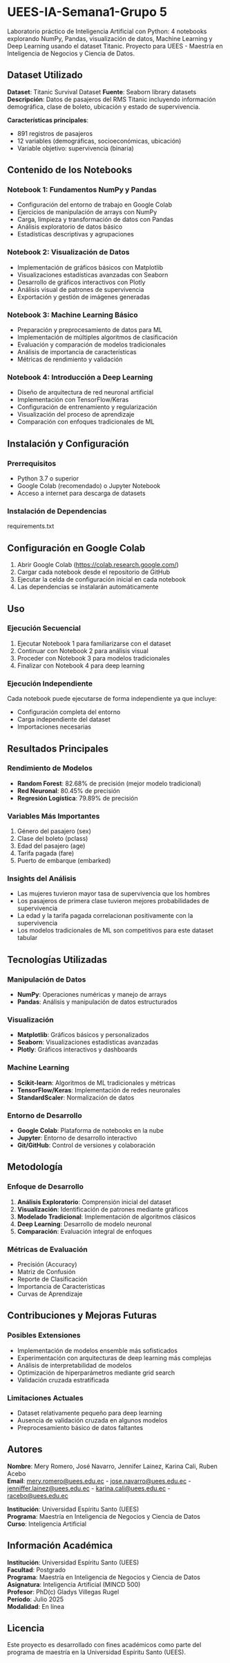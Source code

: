 # UEES-IA-Semana1-Grupo 5
Laboratorio práctico de Inteligencia Artificial con Python: 4 notebooks explorando NumPy, Pandas, visualización de datos, Machine Learning y Deep Learning usando el dataset Titanic. Proyecto para UEES - Maestría en Inteligencia de Negocios y Ciencia de Datos.

## Dataset Utilizado

**Dataset**: Titanic Survival Dataset
**Fuente**: Seaborn library datasets
**Descripción**: Datos de pasajeros del RMS Titanic incluyendo información demográfica, clase de boleto, ubicación y estado de supervivencia.

**Características principales**:
- 891 registros de pasajeros
- 12 variables (demográficas, socioeconómicas, ubicación)
- Variable objetivo: supervivencia (binaria)

## Contenido de los Notebooks

### Notebook 1: Fundamentos NumPy y Pandas
- Configuración del entorno de trabajo en Google Colab
- Ejercicios de manipulación de arrays con NumPy
- Carga, limpieza y transformación de datos con Pandas
- Análisis exploratorio de datos básico
- Estadísticas descriptivas y agrupaciones

### Notebook 2: Visualización de Datos
- Implementación de gráficos básicos con Matplotlib
- Visualizaciones estadísticas avanzadas con Seaborn
- Desarrollo de gráficos interactivos con Plotly
- Análisis visual de patrones de supervivencia
- Exportación y gestión de imágenes generadas

### Notebook 3: Machine Learning Básico
- Preparación y preprocesamiento de datos para ML
- Implementación de múltiples algoritmos de clasificación
- Evaluación y comparación de modelos tradicionales
- Análisis de importancia de características
- Métricas de rendimiento y validación

### Notebook 4: Introducción a Deep Learning
- Diseño de arquitectura de red neuronal artificial
- Implementación con TensorFlow/Keras
- Configuración de entrenamiento y regularización
- Visualización del proceso de aprendizaje
- Comparación con enfoques tradicionales de ML

## Instalación y Configuración

### Prerrequisitos
- Python 3.7 o superior
- Google Colab (recomendado) o Jupyter Notebook
- Acceso a internet para descarga de datasets

### Instalación de Dependencias
requirements.txt

## Configuración en Google Colab

1. Abrir Google Colab (https://colab.research.google.com/)
2. Cargar cada notebook desde el repositorio de GitHub
3. Ejecutar la celda de configuración inicial en cada notebook
4. Las dependencias se instalarán automáticamente

## Uso

### Ejecución Secuencial

1. Ejecutar Notebook 1 para familiarizarse con el dataset
2. Continuar con Notebook 2 para análisis visual
3. Proceder con Notebook 3 para modelos tradicionales
4. Finalizar con Notebook 4 para deep learning

### Ejecución Independiente

Cada notebook puede ejecutarse de forma independiente ya que incluye:

- Configuración completa del entorno
- Carga independiente del dataset
- Importaciones necesarias

## Resultados Principales

### Rendimiento de Modelos

- **Random Forest**: 82.68% de precisión (mejor modelo tradicional)
- **Red Neuronal**: 80.45% de precisión
- **Regresión Logística**: 79.89% de precisión

### Variables Más Importantes

1. Género del pasajero (sex)
2. Clase del boleto (pclass)
3. Edad del pasajero (age)
4. Tarifa pagada (fare)
5. Puerto de embarque (embarked)

### Insights del Análisis

- Las mujeres tuvieron mayor tasa de supervivencia que los hombres
- Los pasajeros de primera clase tuvieron mejores probabilidades de supervivencia
- La edad y la tarifa pagada correlacionan positivamente con la supervivencia
- Los modelos tradicionales de ML son competitivos para este dataset tabular

## Tecnologías Utilizadas

### Manipulación de Datos

- **NumPy**: Operaciones numéricas y manejo de arrays
- **Pandas**: Análisis y manipulación de datos estructurados

### Visualización

- **Matplotlib**: Gráficos básicos y personalizados
- **Seaborn**: Visualizaciones estadísticas avanzadas
- **Plotly**: Gráficos interactivos y dashboards

### Machine Learning

- **Scikit-learn**: Algoritmos de ML tradicionales y métricas
- **TensorFlow/Keras**: Implementación de redes neuronales
- **StandardScaler**: Normalización de datos

### Entorno de Desarrollo

- **Google Colab**: Plataforma de notebooks en la nube
- **Jupyter**: Entorno de desarrollo interactivo
- **Git/GitHub**: Control de versiones y colaboración

## Metodología

### Enfoque de Desarrollo

1. **Análisis Exploratorio**: Comprensión inicial del dataset
2. **Visualización**: Identificación de patrones mediante gráficos
3. **Modelado Tradicional**: Implementación de algoritmos clásicos
4. **Deep Learning**: Desarrollo de modelo neuronal
5. **Comparación**: Evaluación integral de enfoques

### Métricas de Evaluación

- Precisión (Accuracy)
- Matriz de Confusión
- Reporte de Clasificación
- Importancia de Características
- Curvas de Aprendizaje

## Contribuciones y Mejoras Futuras

### Posibles Extensiones

- Implementación de modelos ensemble más sofisticados
- Experimentación con arquitecturas de deep learning más complejas
- Análisis de interpretabilidad de modelos
- Optimización de hiperparámetros mediante grid search
- Validación cruzada estratificada

### Limitaciones Actuales

- Dataset relativamente pequeño para deep learning
- Ausencia de validación cruzada en algunos modelos
- Preprocesamiento básico de datos faltantes

## Autores

**Nombre**: Mery Romero, José Navarro, Jennifer Lainez, Karina Cali, Ruben Acebo  
**Email**: mery.romero@uees.edu.ec - jose.navarro@uees.edu.ec - jenniffer.lainez@uees.edu.ec - karina.cali@uees.edu.ec - racebo@uees.edu.ec

**Institución**: Universidad Espíritu Santo (UEES)  
**Programa**: Maestría en Inteligencia de Negocios y Ciencia de Datos  
**Curso**: Inteligencia Artificial

## Información Académica

**Institución**: Universidad Espíritu Santo (UEES)  
**Facultad**: Postgrado  
**Programa**: Maestría en Inteligencia de Negocios y Ciencia de Datos  
**Asignatura**: Inteligencia Artificial (MINCD 500)  
**Profesor**: PhD(c) Gladys Villegas Rugel  
**Período**: Julio 2025  
**Modalidad**: En línea

## Licencia

Este proyecto es desarrollado con fines académicos como parte del programa de maestría en la Universidad Espíritu Santo (UEES).
